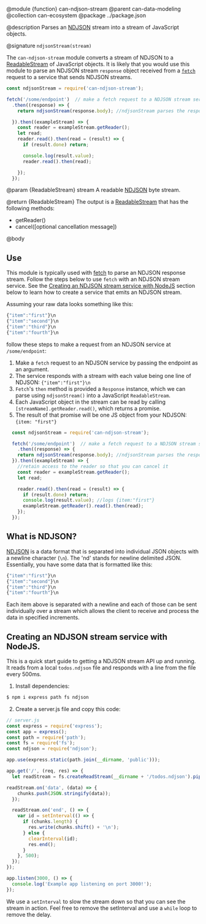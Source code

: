 @module {function} can-ndjson-stream
@parent can-data-modeling
@collection can-ecosystem
@package ../package.json

@description Parses an [NDJSON](http://www.ndjson.org) stream into a stream of JavaScript objects.

@signature `ndjsonStream(stream)`

The `can-ndjson-stream` module converts a stream of NDJSON to a [ReadableStream](https://developer.mozilla.org/en-US/docs/Web/API/ReadableStream) of JavaScript objects. It is likely that you would use this module to parse an NDJSON stream `response` object received from a [`fetch`](https://developer.mozilla.org/en-US/docs/Web/API/Fetch_API) request to a service that sends NDJSON streams.
```js
const ndjsonStream = require('can-ndjson-stream');

fetch('/some/endpoint')  // make a fetch request to a NDJSON stream service
  .then((response) => {
    return ndjsonStream(response.body); //ndjsonStream parses the response.body

  }).then((exampleStream) => {
    const reader = exampleStream.getReader();
    let read;
    reader.read().then(read = (result) => {
      if (result.done) return;

      console.log(result.value);
      reader.read().then(read);

    });
  });
```

@param {ReadableStream<Byte>} stream A readable [NDJSON](http://www.ndjson.org/) byte stream.  

@return {ReadableStream<Object>} The output is a [ReadableStream](https://developer.mozilla.org/en-US/docs/Web/API/ReadableStream) that has the following methods:
- getReader()
- cancel([optional cancellation message])

@body

## Use

This module is typically used with [fetch](https://developer.mozilla.org/en-US/docs/Web/API/Fetch_API) to parse an NDJSON response stream. Follow the steps below to use `fetch` with an NDJSON stream service. See the [Creating an NDJSON stream service with NodeJS](#CreatinganNDJSONstreamservicewithNodeJS_) section below to learn how to create a service that emits an NDJSON stream.


Assuming your raw data looks something like this:

```js
{"item":"first"}\n
{"item":"second"}\n
{"item":"third"}\n
{"item":"fourth"}\n
```

follow these steps to make a request from an NDJSON service at `/some/endpoint`:

1. Make a `fetch` request to an NDJSON service by passing the endpoint as an argument.
2. The service responds with a stream with each value being one line of NDJSON: `{"item":"first"}\n`
3. `Fetch`'s `then` method is provided a `Response` instance, which we can parse using `ndjsonStream()` into a JavaScript `ReadableStream`.
5. Each JavaScript object in the stream can be read by calling `[streamName].getReader.read()`, which returns a promise.
6. The result of that promise will be one JS object from your NDJSON: `{item: "first"}`

```js
  const ndjsonStream = require('can-ndjson-stream');

  fetch('/some/endpoint')  // make a fetch request to a NDJSON stream service
    .then((response) => {
    return ndjsonStream(response.body); //ndjsonStream parses the response.body
  }).then((exampleStream) => {
    //retain access to the reader so that you can cancel it
    const reader = exampleStream.getReader();
    let read;

    reader.read().then(read = (result) => {
      if (result.done) return;
      console.log(result.value); //logs {item:"first"}
      exampleStream.getReader().read().then(read);
    });
  });
```
## What is NDJSON?

[NDJSON](http://ndjson.org) is a data format that is separated into individual JSON objects with a newline character (`\n`). The 'nd' stands for newline delimited JSON. Essentially, you have some data that is formatted like this:

```js
{"item":"first"}\n
{"item":"second"}\n
{"item":"third"}\n
{"item":"fourth"}\n
```
Each item above is separated with a newline and each of those can be sent individually over a stream which allows the client to receive and process the data in specified increments.

## Creating an NDJSON stream service with NodeJS.

This is a quick start guide to getting a NDJSON stream API up and running.
It reads from a local `todos.ndjson` file and responds with a line from the
file every 500ms.

1. Install dependencies:
```bash
$ npm i express path fs ndjson
```

2. Create a server.js file and copy this code:

```js
// server.js
const express = require('express');
const app = express();
const path = require('path');
const fs = require('fs');
const ndjson = require('ndjson');

app.use(express.static(path.join(__dirname, 'public')));

app.get('/', (req, res) => {
  let readStream = fs.createReadStream(__dirname + '/todos.ndjson').pipe(ndjson.parse())

readStream.on('data', (data) => {
    chunks.push(JSON.stringify(data));
  });

  readStream.on('end', () => {
    var id = setInterval(() => {
      if (chunks.length) {
        res.write(chunks.shift() + '\n');
      } else {
        clearInterval(id);
        res.end();
      }
    }, 500);
  });
});

app.listen(3000, () => {
  console.log('Example app listening on port 3000!');
});
```
We use a `setInterval` to slow the stream down so that you can see the stream in action. Feel free to remove the setInterval and use a `while` loop to remove the delay.
